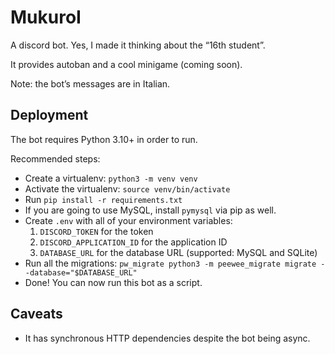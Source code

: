 # MukuroI

A discord bot. Yes, I made it thinking about the “16th student”.

It provides autoban and a cool minigame (coming soon).

Note: the bot’s messages are in Italian.

## Deployment

The bot requires Python 3.10+ in order to run.

Recommended steps:

* Create a virtualenv: `python3 -m venv venv`
* Activate the virtualenv: `source venv/bin/activate`
* Run `pip install -r requirements.txt`
* If you are going to use MySQL, install `pymysql` via pip as well.
* Create `.env` with all of your environment variables:
    1. `DISCORD_TOKEN` for the token
    2. `DISCORD_APPLICATION_ID` for the application ID
    3. `DATABASE_URL` for the database URL (supported: MySQL and SQLite)
* Run all the migrations: `pw_migrate python3 -m peewee_migrate migrate --database="$DATABASE_URL"`
* Done! You can now run this bot as a script.

## Caveats

* It has synchronous HTTP dependencies despite the bot being async.